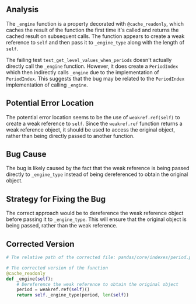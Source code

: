 ## Analysis
The `_engine` function is a property decorated with `@cache_readonly`, which caches the result of the function the first time it's called and returns the cached result on subsequent calls. The function appears to create a weak reference to `self` and then pass it to `_engine_type` along with the length of `self`.

The failing test `test_get_level_values_when_periods` doesn't actually directly call the `_engine` function. However, it does create a `PeriodIndex` which then indirectly calls `_engine` due to the implementation of `PeriodIndex`. This suggests that the bug may be related to the `PeriodIndex` implementation of calling `_engine`.

## Potential Error Location
The potential error location seems to be the use of `weakref.ref(self)` to create a weak reference to `self`. Since the `weakref.ref` function returns a weak reference object, it should be used to access the original object, rather than being directly passed to another function.

## Bug Cause
The bug is likely caused by the fact that the weak reference is being passed directly to `_engine_type` instead of being dereferenced to obtain the original object.

## Strategy for Fixing the Bug
The correct approach would be to dereference the weak reference object before passing it to `_engine_type`. This will ensure that the original object is being passed, rather than the weak reference.

## Corrected Version
```python
# The relative path of the corrected file: pandas/core/indexes/period.py

# The corrected version of the function
@cache_readonly
def _engine(self):
    # Dereference the weak reference to obtain the original object
    period = weakref.ref(self)()
    return self._engine_type(period, len(self))
```
